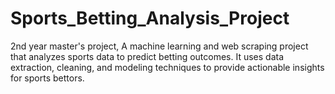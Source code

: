 # Sports_Betting_Analysis_Project
2nd year master's project, A machine learning and web scraping project that analyzes sports data to predict betting outcomes. It uses data extraction, cleaning, and modeling techniques to provide actionable insights for sports bettors.

